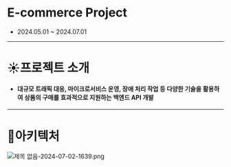 # E-commerce Project
- 2024.05.01 ~ 2024.07.01

---------------------------------------
# ☀️프로젝트 소개
- #### 대규모 트래픽 대응, 마이크로서비스 운영, 장애 처리 작업 등 다양한 기술을 활용하여 상품의 구매를 효과적으로 지원하는 백엔드 API 개발

---------------------------------------
# 🚀아키텍처
![제목 없음-2024-07-02-1639.png](..%2F..%2FUsers%2FAdministrator%2FDesktop%2F%EC%A0%9C%EB%AA%A9%20%EC%97%86%EC%9D%8C-2024-07-02-1639.png)
